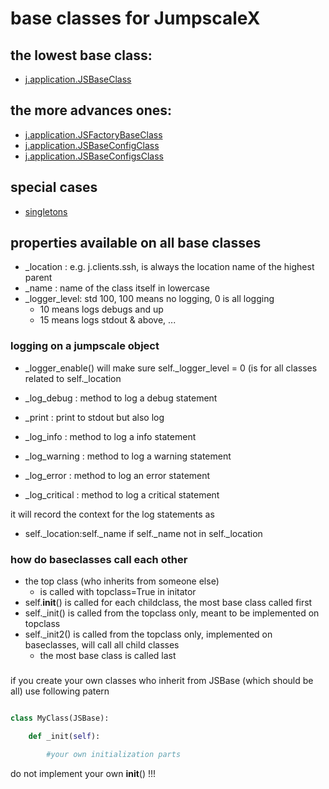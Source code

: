 # base classes for JumpscaleX

## the lowest base class:

- [j.application.JSBaseClass](jsbase.md)

## the more advances ones:

- [j.application.JSFactoryBaseClass](factorybaseclass.md)
- [j.application.JSBaseConfigClass](config.md)
- [j.application.JSBaseConfigsClass](configs.md)

## special cases

- [singletons](config_singleton.md)

## properties available on all base classes


- _location  : e.g. j.clients.ssh, is always the location name of the highest parent 
- _name : name of the class itself in lowercase
- _logger_level: std 100, 100 means no logging, 0 is all logging
  - 10 means logs debugs and up
  - 15 means logs stdout & above, ...


### logging on a jumpscale object

- _logger_enable() will make sure self._logger_level = 0 (is for all classes related to self._location

- _log_debug : method to log a debug statement
- _print : print to stdout but also log
- _log_info : method to log a info statement
- _log_warning : method to log a warning statement
- _log_error : method to log an error statement
- _log_critical : method to log a critical statement

it will record the context for the log statements as

- self._location:self._name if self._name not in self._location


### how do baseclasses call each other

- the top class (who inherits from someone else)
    - is called with topclass=True in initator
- self.__init__() is called for each childclass, the most base class called first
- self._init() is called from the topclass only, meant to be implemented on topclass
- self._init2() is called from the topclass only, implemented on baseclasses, will call all child classes
    - the most base class is called last


### 

if you create your own classes who inherit from JSBase (which should be all)
use following patern

```python

class MyClass(JSBase):

    def _init(self):

        #your own initialization parts

```

do not implement your own __init__() !!!